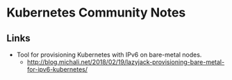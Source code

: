 # Kubernetes Community Notes

## Links
* Tool for provisioning Kubernetes with IPv6 on bare-metal nodes.
  * http://blog.michali.net/2018/02/19/lazyjack-provisioning-bare-metal-for-ipv6-kubernetes/
